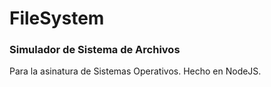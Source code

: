# FileSystem

### Simulador de Sistema de Archivos 

Para la asinatura de Sistemas Operativos. Hecho en NodeJS.

